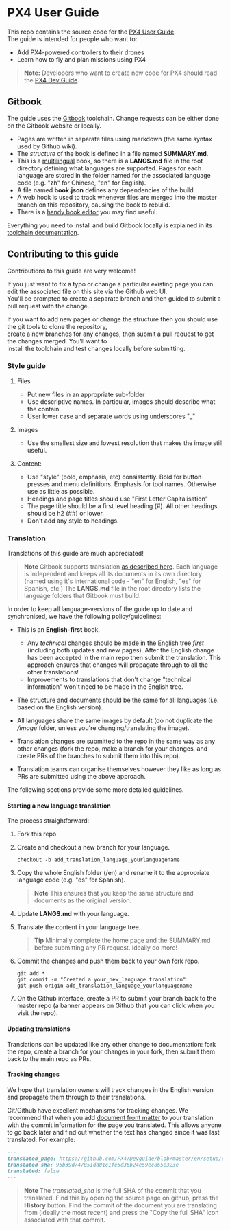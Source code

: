 # PX4 User Guide

This repo contains the source code for the [PX4 User Guide](https://docs.px4.io/en/).  
The guide is intended for people who want to:

* Add PX4-powered controllers to their drones
* Learn how to fly and plan missions using PX4

> **Note:** Developers who want to create new code for PX4 should read the [PX4 Dev Guide](https://dev.px4.io/).

## Gitbook

The guide uses the [Gitbook](https://www.gitbook.com/about) toolchain. Change requests can be either done on the Gitbook website or locally.

* Pages are written in separate files using markdown \(the same syntax used by Github wiki\). 
* The _structure_ of the book is defined in a file named **SUMMARY.md**.
* This is a [multilingual](https://toolchain.gitbook.com/languages.html) book, 
  so there is a **LANGS.md** file in the root directory defining what languages are supported. 
  Pages for each language are stored in the folder named for the associated language code \(e.g. "zh" for Chinese, "en" for English\). 
* A file named **book.json** defines any dependencies of the build.
* A web hook is used to track whenever files are merged into the master branch on this repository, causing the book to rebuild.
* There is a [handy book editor](https://gitbookio.gitbooks.io/documentation/content/editor/index.html) you may find useful.

Everything you need to install and build Gitbook locally is explained in its [toolchain documentation](https://toolchain.gitbook.com/).

## Contributing to this guide

Contributions to this guide are very welcome!

If you just want to fix a typo or change a particular existing page you can edit the associated file on this site via the Github web UI.  
You'll be prompted to create a separate branch and then guided to submit a pull request with the change.

If you want to add new pages or change the structure then you should use the git tools to clone the repository,   
create a new branches for any changes, then submit a pull request to get the changes merged. You'll want to  
install the toolchain and test changes locally before submitting.

### Style guide

1. Files

   * Put new files in an appropriate sub-folder
   * Use descriptive names. In particular, images should describe what the contain.
   * User lower case and separate words using underscores "\_"

2. Images

   * Use the smallest size and lowest resolution that makes the image still useful.

3. Content:

   * Use "style" \(bold, emphasis, etc\) consistently. Bold for button presses and menu definitions. 
     Emphasis for tool names. Otherwise use as little as possible.
   * Headings and page titles should use "First Letter Capitalisation"
   * The page title should be a first level heading \(\#\). All other headings should be h2 \(\#\#\) or lower.
   * Don't add any style to headings.

### Translation

Translations of this guide are much appreciated!

> **Note** Gitbook supports translation [as described here](https://toolchain.gitbook.com/languages.html). Each language is independent and keeps all its documents in its own directory \(named using it's international code - "en" for English, "es" for Spanish, etc.\) The **LANGS.md** file in the root directory lists the language folders that Gitbook must build.

In order to keep all language-versions of the guide up to date and synchronised, we have the following policy/guidelines:

* This is an **English-first** book.

  * Any _technical_ changes should be made in the English tree _first_ \(including both updates and new pages\). After the English change has been accepted in the main repo then submit the translation. This approach ensures that changes will propagate through to all the other translations!
  * Improvements to translations that don't change "technical information" won't need to be made in the English tree.

* The structure and documents should be the same for all languages \(i.e. based on the English version\).
* All languages share the same images by default \(do not duplicate the _/image_ folder, unless you're changing/translating the image\).
* Translation changes are submitted to the repo in the same way as any other changes \(fork the repo, make a branch for your changes, and create PRs of the branches to submit them into this repo\).
* Translation teams can organise themselves however they like as long as PRs are submitted using the above approach.

The following sections provide some more detailed guidelines.

#### Starting a new language translation

The process straightforward:

1. Fork this repo.
2. Create and checkout a new branch for your language.

   ```
   checkout -b add_translation_language_yourlanguagename
   ```

3. Copy the whole English folder \(/en\) and rename it to the appropriate language code \(e.g. "es" for Spanish\).

   > **Note** This ensures that you keep the same structure and documents as the original version.

4. Update **LANGS.md** with your language.

5. Translate the content in your language tree.

   > **Tip** Minimally complete the home page and the SUMMARY.md before submitting any PR request. Ideally do more!

6. Commit the changes and push them back to your own fork repo.

   ```
   git add *
   git commit -m "Created a your_new_language translation"
   git push origin add_translation_language_yourlanguagename
   ```

7. On the Github interface, create a PR to submit your branch back to the master repo \(a banner appears on Github that you can click when you visit the repo\).

#### Updating translations

Translations can be updated like any other change to documentation: fork the repo, create a branch for your changes in your fork, then submit them back to the main repo as PRs.

#### Tracking changes

We hope that translation owners will track changes in the English version and propagate them through to their translations.

Git/Github have excellent mechanisms for tracking changes. We recommend that when you add [document front matter](https://toolchain.gitbook.com/pages.html#front-matter) to your translation with the commit information for the page you translated. This allows anyone to go back later and find out whether the text has changed since it was last translated. For example:

```md
---
translated_page: https://github.com/PX4/Devguide/blob/master/en/setup/config_initial.md
translated_sha: 95b39d747851dd01c1fe5d36b24e59ec865e323e
translated: false
---
```

> **Note** The *translated_sha* is the full SHA of the commit that you translated. Find this by opening the source page on github, press the **History** button. Find the commit of the document you are translating from (ideally the most recent) and press the "Copy the full SHA" icon associated with that commit.



